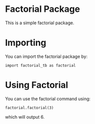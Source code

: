# Factorial Package

This is a simple factorial package. 

# Importing

You can import the factorial package by:
``` 
import factorial_tb as factorial
```

# Using Factorial

You can use the factorial command using:
```
factorial.factorial(3)
```
which will output 6.
